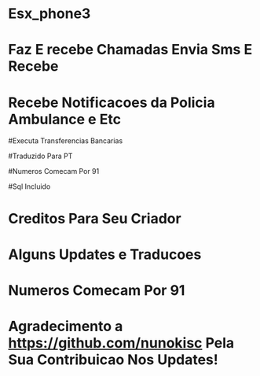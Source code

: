 # Esx_phone3

# Faz E recebe Chamadas Envia Sms E Recebe

# Recebe Notificacoes da Policia Ambulance e Etc

#Executa Transferencias Bancarias

#Traduzido Para PT

#Numeros Comecam Por 91

#Sql Incluido

# Creditos Para Seu Criador

# Alguns Updates e Traducoes

# Numeros Comecam Por 91

# Agradecimento a https://github.com/nunokisc Pela Sua Contribuicao Nos Updates!
